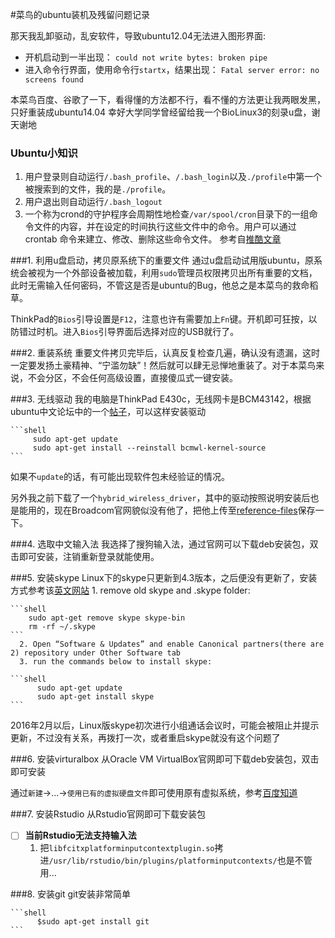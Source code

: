 #菜鸟的ubuntu装机及残留问题记录

那天我乱卸驱动，乱安软件，导致ubuntu12.04无法进入图形界面:
* 开机启动到一半出现：
    `could not write bytes: broken pipe`
* 进入命令行界面，使用命令行`startx`，结果出现：
    `Fatal server error: no screens found`
    
本菜鸟百度、谷歌了一下，看得懂的方法都不行，看不懂的方法更让我两眼发黑，只好重装成ubuntu14.04
幸好大学同学曾经留给我一个BioLinux3的刻录u盘，谢天谢地

### Ubuntu小知识
1. 用户登录则自动运行`/.bash_profile`、`/.bash_login`以及`./profile`中第一个被搜索到的文件，我的是`./profile`。
2. 用户退出则自动运行`/.bash_logout`
3. 一个称为crond的守护程序会周期性地检查`/var/spool/cron`目录下的一组命令文件的内容，并在设定的时间执行这些文件中的命令。用户可以通过crontab 命令来建立、修改、删除这些命令文件。 参考自[推酷文章](http://www.tuicool.com/articles/euYJVr)

###1. 利用u盘启动，拷贝原系统下的重要文件
通过u盘启动试用版ubuntu，原系统会被视为一个外部设备被加载，利用`sudo`管理员权限拷贝出所有重要的文档，此时无需输入任何密码，不管这是否是ubuntu的Bug，他总之是本菜鸟的救命稻草。

ThinkPad的`Bios`引导设置是`F12`，注意也许有需要加上`Fn`键。开机即可狂按，以防错过时机。进入`Bios`引导界面后选择对应的USB就行了。
  
###2. 重装系统
重要文件拷贝完毕后，认真反复检查几遍，确认没有遗漏，这时一定要发扬土豪精神、“宁滥勿缺”！然后就可以肆无忌惮地重装了。对于本菜鸟来说，不会分区，不会任何高级设置，直接傻瓜式一键安装。
  
###3. 无线驱动
我的电脑是ThinkPad E430c，无线网卡是BCM43142，根据ubuntu中文论坛中的一个[帖子](http://forum.ubuntu.org.cn/viewtopic.php?t=461389)，可以这样安装驱动
	
	```shell
         sudo apt-get update
         sudo apt-get install --reinstall bcmwl-kernel-source 
	```

如果不`update`的话，有可能出现软件包未经验证的情况。

另外我之前下载了一个`hybrid_wireless_driver`，其中的驱动按照说明安装后也是能用的，现在Broadcom官网貌似没有他了，把他上传至[reference-files](https://github.com/HuangRuocheng/git-learning/tree/master/reference-files)保存一下。
  
###4. 选取中文输入法
我选择了搜狗输入法，通过官网可以下载deb安装包，双击即可安装，注销重新登录就能使用。

###5. 安装skype
Linux下的skype只更新到4.3版本，之后便没有更新了，安装方式参考该[英文网站](http://ubuntuhandbook.org/index.php/2014/06/skype-4-3-install-in-ubuntu-1404/)
      1. remove old skype and .skype folder:
	
	```shell
	    sudo apt-get remove skype skype-bin
	    rm -rf ~/.skype
	```
      2. Open “Software & Updates” and enable Canonical partners(there are 2) repository under Other Software tab
      3. run the commands below to install skype:
	
	```shell
          sudo apt-get update
          sudo apt-get install skype
	```

2016年2月以后，Linux版skype初次进行小组通话会议时，可能会被阻止并提示更新，不过没有关系，再拨打一次，或者重启skype就没有这个问题了

###6. 安装virturalbox
从Oracle VM VirtualBox官网即可下载deb安装包，双击即可安装

通过`新建`->...->`使用已有的虚拟硬盘文件`即可使用原有虚拟系统，参考[百度知道](http://jingyan.baidu.com/article/95c9d20da33a5fec4e7561d4.html)

###7. 安装Rstudio
从Rstudio官网即可下载安装包
  
  - [ ] **当前Rstudio无法支持输入法**
      1. 把`libfcitxplatforminputcontextplugin.so`拷进`/usr/lib/rstudio/bin/plugins/platforminputcontexts/`也是不管用...

###8. 安装git
git安装非常简单
	
	```shell
          $sudo apt-get install git
	```
